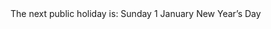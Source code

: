 <section class="au-callout au-callout--calendar-event" aria-label="Callout calendar">
  <span class="au-callout--calendar-event__lede">The next public holiday is:</span>
  <time class="au-callout--calendar-event__time" datetime="2017-01-01T00:00:00+00:00">Sunday 1 January</time>
  <span class="au-callout--calendar-event__name">New Year’s Day</span>
</section>
